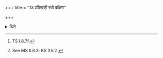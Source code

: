 +++
title = "13 प्रष्टिवाही रथो दक्षिणा"

+++

<details><summary>थिते</summary>

13. A chariot with two horses and one side-horse[^1] is the sacrificial gift; or one with five horses.[^2]  

[^1]: TS I.8.7f.  

[^2]: See MS II.6.3; KS XV.2.  
</details>
